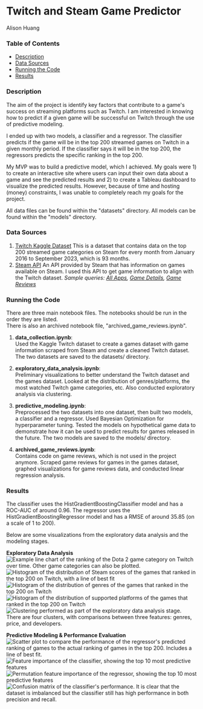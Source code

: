 # Twitch and Steam Game Predictor
Alison Huang


### Table of Contents
- [Description](#description)
- [Data Sources](#data-sources)
- [Running the Code](#running-the-code)
- [Results](#results)


### Description
The aim of the project is identify key factors that contribute to a game's success on streaming platforms such as Twitch. I am interested in knowing how to predict if a given game will be successful on Twitch through the use of predictive modeling.

I ended up with two models, a classifier and a regressor. The classifier predicts if the game will be in the top 200 streamed games on Twitch in a given monthly period. If the classifier says it will be in the top 200, the regressors predicts the specific ranking in the top 200.

My MVP was to build a predictive model, which I achieved. My goals were 1) to create an interactive site where users can input their own data about a game and see the predicted results and 2) to create a Tableau dashboard to visualize the predicted results. However, because of time and hosting (money) constraints, I was unable to completely reach my goals for the project.

All data files can be found within the "datasets" directory. All models can be found within the "models" directory.


### Data Sources
1. [Twitch Kaggle Dataset](https://www.kaggle.com/datasets/rankirsh/evolution-of-top-games-on-twitch)
This is a dataset that contains data on the top 200 streamed game categories on Steam for every month from January 2016 to September 2023, which is 93 months.
2. [Steam API](https://steamcommunity.com/dev)
An API provided by Steam that has information on games available on Steam. I used this API to get game information to align with the Twitch dataset. *Sample queries: [All Apps](http://api.steampowered.com/ISteamApps/GetAppList/v0002?format=json), [Game Details](https://store.steampowered.com/api/appdetails?appids=322330&cc=US&l=en), [Game Reviews](https://store.steampowered.com/appreviews/322330?json=1&filter=all)*


### Running the Code
There are three main notebook files. The notebooks should be run in the order they are listed.  
There is also an archived notebook file, "archived_game_reviews.ipynb".

1. **data_collection.ipynb**:  
Used the Kaggle Twitch dataset to create a games dataset with game information scraped from Steam and create a cleaned Twitch dataset. The two datasets are saved to the datasets/ directory.

2. **exploratory_data_analysis.ipynb**:  
Preliminary visualizations to better understand the Twitch dataset and the games dataset. Looked at the distribution of genres/platforms, the most watched Twitch game categories, etc. Also conducted exploratory analysis via clustering.

3. **predictive_modeling.ipynb**:  
Preprocessed the two datasets into one dataset, then built two models, a classifier and a regressor. Used Bayesian Optimization for hyperparameter tuning. Tested the models on hypothetical game data to demonstrate how it can be used to predict results for games released in the future. The two models are saved to the models/ directory.

4. **archived_game_reviews.ipynb**:  
Contains code on game reviews, which is not used in the project anymore. Scraped game reviews for games in the games dataset, graphed visualizations for game reviews data, and conducted linear regression analysis.


### Results
The classifier uses the HistGradientBoostingClassifier model and has a ROC-AUC of around 0.96.
The regressor uses the HistGradientBoostingRegressor model and has a RMSE of around 35.85 (on a scale of 1 to 200).

Below are some visualizations from the exploratory data analysis and the modeling stages.

**Exploratory Data Analysis**
![Example line chart of the ranking of the Dota 2 game category on Twitch over time. Other game categories can also be plotted.](imgs/dota2-trend.png)
![Histogram of the distribution of Steam scores of the games that ranked in the top 200 on Twitch, with a line of best fit](imgs/game-scores-histogram.png)
![Histogram of the distribution of genres of the games that ranked in the top 200 on Twitch](imgs/genre-distribution.png)
![Histogram of the distribution of supported platforms of the games that ranked in the top 200 on Twitch](imgs/platform-distribution.png)
![Clustering performed as part of the exploratory data analysis stage. There are four clusters, with comparisons between three features: genres, price, and developers.](imgs/clustering.png)

**Predictive Modeling & Performance Evaluation**
![Scatter plot to compare the performance of the regressor's predicted ranking of games to the actual ranking of games in the top 200. Includes a line of best fit.](imgs/scatter-plot.png)
![Feature importance of the classifier, showing the top 10 most predictive features](imgs/feature-importance.png)
![Permutation feature importance of the regressor, showing the top 10 most predictive features](imgs/permutation-feature-importance.png)
![Confusion matrix of the classifier's performance. It is clear that the dataset is imbalanced but the classifier still has high performance in both precision and recall.](imgs/confusion-matrix.png)
